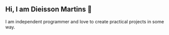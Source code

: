 ## Hi, I am Dieisson Martins 🎉


I am independent programmer and love to create practical projects in some way.
